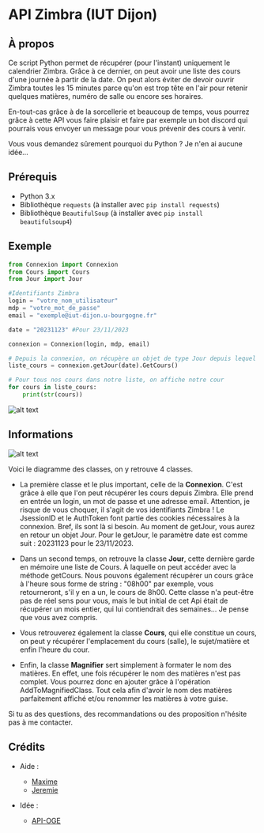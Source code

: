 # API Zimbra (IUT Dijon)

## À propos
Ce script Python permet de récupérer (pour l'instant) uniquement le calendrier Zimbra. Grâce à ce dernier, on peut avoir une liste des cours d'une journée à partir de la date. On peut alors éviter de devoir ouvrir Zimbra toutes les 15 minutes parce qu'on est trop tête en l'air pour retenir quelques matières, numéro de salle ou encore ses horaires.

En-tout-cas grâce à de la sorcellerie et beaucoup de temps, vous pourrez grâce à cette API vous faire plaisir et faire par exemple un bot discord qui pourrais vous envoyer un message pour vous prévenir des cours à venir.

Vous vous demandez sûrement pourquoi du Python ? Je n'en ai aucune idée...

## Prérequis
- Python 3.x
- Bibliothèque `requests` (à installer avec `pip install requests`)
- Bibliothèque `BeautifulSoup` (à installer avec `pip install beautifulsoup4`)

## Exemple
```python
from Connexion import Connexion
from Cours import Cours
from Jour import Jour

#Identifiants Zimbra
login = "votre_nom_utilisateur"
mdp = "votre_mot_de_passe"
email = "exemple@iut-dijon.u-bourgogne.fr"

date = "20231123" #Pour 23/11/2023

connexion = Connexion(login, mdp, email)

# Depuis la connexion, on récupère un objet de type Jour depuis lequel on récupère tous les cours
liste_cours = connexion.getJour(date).GetCours()

# Pour tous nos cours dans notre liste, on affiche notre cour
for cours in liste_cours:
    print(str(cours))

```
![alt text](https://i.imgur.com/6qSyWuE.png)

## Informations
![alt text](https://i.imgur.com/JWq9e1d.png)

Voici le diagramme des classes, on y retrouve 4 classes.

- La première classe et le plus important, celle de la **Connexion**. C'est grâce à elle que l'on peut récupérer les cours depuis Zimbra. Elle prend en entrée un login, un mot de passe et une adresse email. Attention, je risque de vous choquer, il s'agit de vos identifiants Zimbra ! Le JsessionID et le AuthToken font partie des cookies nécessaires à la connexion. Bref, ils sont là si besoin. Au moment de getJour, vous aurez en retour un objet Jour. Pour le getJour, le paramètre date est comme suit : 20231123 pour le 23/11/2023.

- Dans un second temps, on retrouve la classe **Jour**, cette dernière garde en mémoire une liste de Cours. À laquelle on peut accéder avec la méthode getCours. Nous pouvons également récupérer un cours grâce à l'heure sous forme de string : "08h00" par exemple, vous retourneront, s'il y en a un, le cours de 8h00. Cette classe n'a peut-être pas de réel sens pour vous, mais le but initial de cet Api était de récupérer un mois entier, qui lui contiendrait des semaines... Je pense que vous avez compris.

- Vous retrouverez également la classe **Cours**, qui elle constitue un cours, on peut y récupérer l'emplacement du cours (salle), le sujet/matière et enfin l'heure du cour.

- Enfin, la classe **Magnifier** sert simplement à formater le nom des matières. En effet, une fois récupérer le nom des matières n'est pas complet. Vous pourrez donc en ajouter grâce à l'opération AddToMagnifiedClass. Tout cela afin d'avoir le nom des matières parfaitement affiché et/ou renommer les matières à votre guise.

Si tu as des questions, des recommandations ou des proposition n'hésite pas à me contacter.

## Crédits
- Aide :
    - [Maxime](https://github.com/MaximeLAFFAYE)
    - [Jeremie](https://github.com/JeremieVIEIRA)


- Idée : 
    - [API-OGE](https://github.com/Nicooow/API-OGE)


